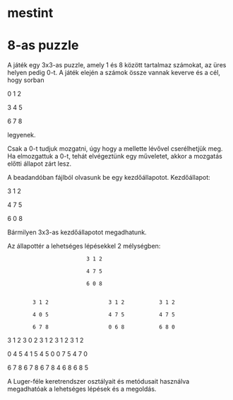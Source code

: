 # mestint

# 8-as puzzle

A játék egy 3x3-as puzzle, amely 1 és 8 között tartalmaz számokat, az üres helyen pedig 0-t.
A játék elején a számok össze vannak keverve és a cél, hogy sorban

0 1 2

3 4 5

6 7 8

legyenek.

Csak a 0-t tudjuk mozgatni, úgy hogy a mellette lévővel cserélhetjük meg. 
Ha elmozgattuk a 0-t, tehát elvégeztünk egy műveletet, akkor a mozgatás előtti állapot zárt lesz.

A beadandóban fájlból olvasunk be egy kezdőállapotot.
Kezdőállapot:

3 1 2

4 7 5

6 0 8

Bármilyen 3x3-as kezdőállapotot megadhatunk.

Az állapottér a lehetséges lépésekkel 2 mélységben:



                             3 1 2
                             
                             4 7 5
                             
                             6 0 8
                      
                      
            3 1 2                   3 1 2           3 1 2

            4 0 5                   4 7 5           4 7 5
 
            6 7 8                   0 6 8           6 8 0


  3 1 2       3 0 2      3 1 2        3 1 2           3 1 2

  0 4 5       4 1 5      4 5 0        0 7 5           4 7 0

  6 7 8       6 7 8      6 7 8        4 6 8           6 8 5



A Luger-féle keretrendszer osztályait és metódusait használva megadhatóak a lehetséges lépések és a megoldás.
